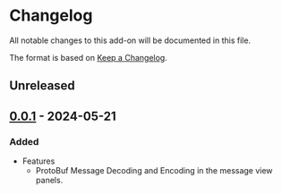 # Changelog
All notable changes to this add-on will be documented in this file.

The format is based on [Keep a Changelog](https://keepachangelog.com/en/1.0.0/).

## Unreleased


## [0.0.1] - 2024-05-21

### Added
- Features
  - ProtoBuf Message Decoding and Encoding in the message view panels.

[0.0.1]: https://github.com/zaproxy/zap-extensions/releases/grpc-v0.0.1
